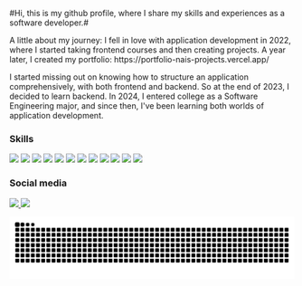 #Hi, this is my github profile, where I share my skills and experiences as a software developer.#

<p>A little about my journey: I fell in love with application development in 2022, where I started taking frontend courses and then creating projects. A year later, I created my portfolio: https://portfolio-nais-projects.vercel.app/

I started missing out on knowing how to structure an application comprehensively, with both frontend and backend. So at the end of 2023, I decided to learn backend.
In 2024, I entered college as a Software Engineering major, and since then, I've been learning both worlds of application development.</p>


<div display="flex">
  <h3>Skills</h3>

<p><img style="height:32px" src="https://cdn.jsdelivr.net/gh/devicons/devicon/icons/typescript/typescript-original.svg" />
<img style="height:32px" src="https://cdn.jsdelivr.net/gh/devicons/devicon/icons/go/go-original-wordmark.svg" />
<img style="height:32px" src="https://cdn.jsdelivr.net/gh/devicons/devicon/icons/mysql/mysql-plain-wordmark.svg" />
<img style="height:32px" src="https://cdn.jsdelivr.net/gh/devicons/devicon@latest/icons/docker/docker-original-wordmark.svg" />
<img style="height:32px" src="https://cdn.jsdelivr.net/gh/devicons/devicon@latest/icons/postgresql/postgresql-plain-wordmark.svg" />
<img style="height:32px" src="https://cdn.jsdelivr.net/gh/devicons/devicon@latest/icons/postman/postman-original.svg" /> 
<img style="height:32px" src="https://cdn.jsdelivr.net/gh/devicons/devicon/icons/css3/css3-original.svg"/>
<img  style="height:32px" src="https://cdn.jsdelivr.net/gh/devicons/devicon/icons/figma/figma-original.svg" />
<img  style="height:32px" src="https://cdn.jsdelivr.net/gh/devicons/devicon/icons/git/git-original.svg" />
<img  style="height:32px" src="https://cdn.jsdelivr.net/gh/devicons/devicon/icons/html5/html5-original.svg" />
<img  style="height:32px" src="https://cdn.jsdelivr.net/gh/devicons/devicon/icons/javascript/javascript-original.svg" />   
<img  style="height:32px" src="https://cdn.jsdelivr.net/gh/devicons/devicon/icons/jquery/jquery-original.svg" />  </p>

  
</div>
  <div>
    <h3>Social media</h3>
  <a href="https://www.linkedin.com/in/naiara-modesto-41919b1b5/"> <img src="https://img.shields.io/badge/LinkedIn-0077B5?style=for-the-badge&logo=linkedin&logoColor=white"/>
  <a href="https://www.instagram.com/ncmodesto"> <img src="https://img.shields.io/badge/Instagram-E4405F?style=for-the-badge&logo=instagram&logoColor=white"/>   
    </div>
    
![Snake animation](https://github.com/SraReaper/SraReaper/blob/main/github-contribution-grid-snake.svg)
